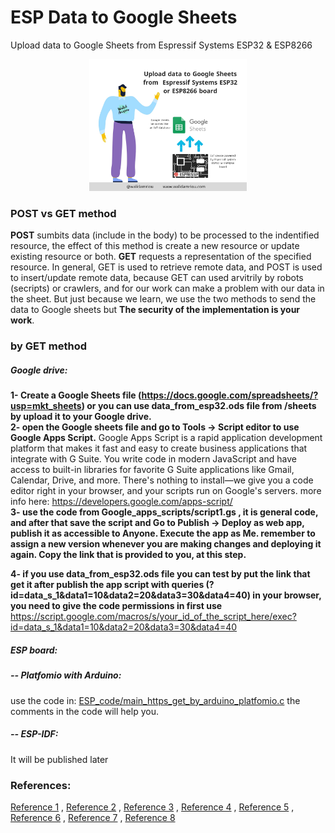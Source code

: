 # ESP Data to Google Sheets
Upload data to Google Sheets from  Espressif Systems ESP32 &amp; ESP8266 
<p align="center">
  <img width="50%" height="50%" src="https://github.com/walidamriou/ESP_Data_to_Google_Sheets/blob/master/Screenshots/post_googlesheet_esp.jpg">
</p>

### POST vs GET method
__POST__ sumbits data (include in the body) to be processed to the indentified resource, the effect of this method is create a new resource or update existing resource or both.
__GET__ requests a representation of the specified resource.
In general, GET is used to retrieve remote data, and POST is used to insert/update remote data, because GET can used arvitrily by robots (secripts) or crawlers, and for our work can make a problem with our data in the sheet. But just because we learn, we use the two methods to send the data to Google sheets but __The security of the implementation is your work__.

### by GET method
##### Google drive:  
__1- Create a Google Sheets file (https://docs.google.com/spreadsheets/?usp=mkt_sheets) or you can use data_from_esp32.ods file from /sheets by upload it to your Google drive.__  
__2- open the Google sheets file and go to Tools -> Script editor to use Google Apps Script.__
Google Apps Script is a rapid application development platform that makes it fast and easy to create business applications that integrate with G Suite. You write code in modern JavaScript and have access to built-in libraries for favorite G Suite applications like Gmail, Calendar, Drive, and more. There's nothing to install—we give you a code editor right in your browser, and your scripts run on Google's servers. 
more info here: https://developers.google.com/apps-script/    
__3- use the code from Google_apps_scripts/script1.gs , it is general code, and after that save the script and Go to Publish -> Deploy as web app, publish it as accessible to Anyone. Execute the app as Me. remember to assign a new version whenever you are making changes and deploying it again. Copy the link that is provided to you, at this step.__  

__4- if you use data_from_esp32.ods file you can test by put the link that get it after publish the app script with queries (?id=data_s_1&data1=10&data2=20&data3=30&data4=40) in your browser, you need to give the code permissions in first use__ 
https://script.google.com/macros/s/your_id_of_the_script_here/exec?id=data_s_1&data1=10&data2=20&data3=30&data4=40

##### ESP board:  
##### -- Platfomio with Arduino: 
use the code in: [ESP_code/main_https_get_by_arduino_platfomio.c](https://github.com/walidamriou/ESP_Data_to_Google_Sheets/blob/master/ESP_code/main_https_get_by_arduino_platfomio.c "code") the comments in the code will help you.  
##### -- ESP-IDF: 
It will be published later

### References:
[Reference 1](https://developers.google.com/apps-script/reference/spreadsheet/sheet "Reference 1") , 
[Reference 2](https://developers.google.com/apps-script/guides/projects "Reference 2") , 
[Reference 3](https://gist.github.com/mhawksey/1276293/eb4db55a7559d9ac4a2600acb60b0af5f9a347fc "Reference 3") , 
[Reference 4](https://medium.com/@shishir_dey/upload-data-to-google-sheet-with-an-esp32-and-some-scripting-2d8b0ccbc833 "Reference 4") , 
[Reference 5](https://stackoverflow.com/questions/3477333/what-is-the-difference-between-post-and-get "Reference 5") , 
[Reference 6](https://www.w3schools.com/tags/ref_httpmethods.asp "Reference 6") , 
[Reference 7](https://techtutorialsx.com/2017/11/18/esp32-arduino-https-get-request/ "Reference 7") ,
[Reference 8](https://docs.espressif.com/projects/esp-idf/en/latest/esp32/api-reference/protocols/esp_http_client.html "Reference 8")

